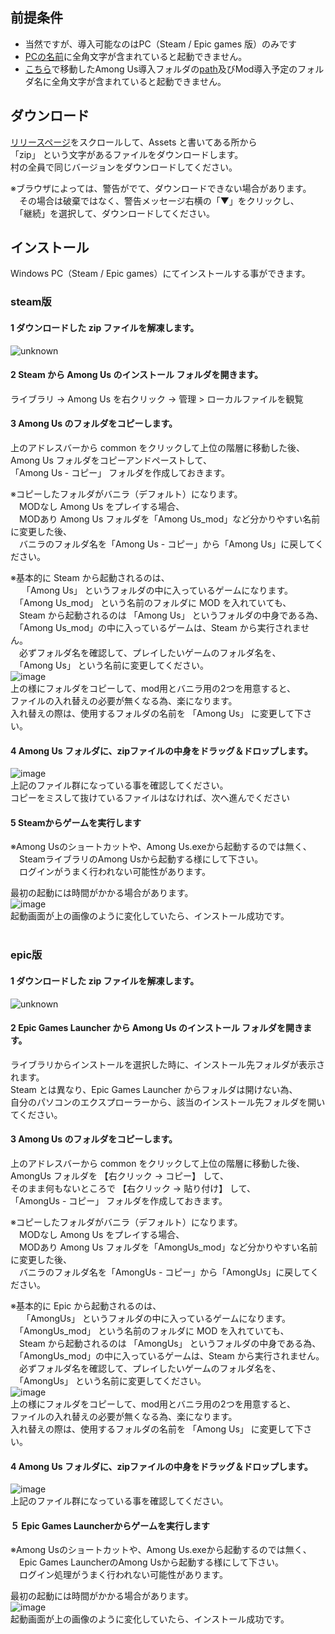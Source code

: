 
## 前提条件
- 当然ですが、導入可能なのはPC（Steam / Epic games 版）のみです
- <a href="https://support.microsoft.com/ja-jp/windows/windows-10-pc-%E3%81%AE%E5%90%8D%E5%89%8D%E3%82%92%E5%A4%89%E6%9B%B4%E3%81%99%E3%82%8B-750bc75d-8ff8-e99a-b9dc-04dff566ae74" target="_blank" rel="noopener noreferrer" title="外部サイト(サポートMS):Windows 10 PC の名前を変更する">PCの名前</a>に全角文字が含まれていると起動できません。
- [こちら](https://github.com/ykundesu/SuperNewRoles/wiki/%E5%B0%8E%E5%85%A5%E6%96%B9%E6%B3%95#2-steam-%E3%81%8B%E3%82%89-among-us-%E3%81%AE%E3%82%A4%E3%83%B3%E3%82%B9%E3%83%88%E3%83%BC%E3%83%AB-%E3%83%95%E3%82%A9%E3%83%AB%E3%83%80%E3%82%92%E9%96%8B%E3%81%8D%E3%81%BE%E3%81%99)で移動したAmong Us導入フォルダの<a href="https://faq.nec-lavie.jp/qasearch/1007/app/servlet/qadoc?QID=020862&p=2" target="_blank" rel="noopener noreferrer" title="外部サイト(NEC):Windows 10でファイルのパスを確認する方法">path</a>及びMod導入予定のフォルダ名に全角文字が含まれていると起動できません。

## ダウンロード
[リリースページ](https://github.com/ykundesu/SuperNewRoles/releases/latest)をスクロールして、Assets と書いてある所から<br>
「zip」 という文字があるファイルをダウンロードします。<br>
村の全員で同じバージョンをダウンロードしてください。<br>

※ブラウザによっては、警告がでて、ダウンロードできない場合があります。<br>
　その場合は破棄ではなく、警告メッセージ右横の「▼」をクリックし、<br>
　「継続」を選択して、ダウンロードしてください。<br>
## インストール
Windows PC（Steam / Epic games）にてインストールする事ができます。
### steam版
#### 1 ダウンロードした zip ファイルを解凍します。<br>
![unknown](Assets/199682646-0dc05ccd-f383-4264-8f94-cf141349378b.png)<br>

#### 2 Steam から Among Us のインストール フォルダを開きます。
ライブラリ → Among Us を右クリック → 管理 > ローカルファイルを観覧<br>

#### 3  Among Us のフォルダをコピーします。
上のアドレスバーから common をクリックして上位の階層に移動した後、<br>
Among Us フォルダをコピーアンドペーストして、<br>
「Among Us - コピー」 フォルダを作成しておきます。<br>

※コピーしたフォルダがバニラ（デフォルト）になります。<br>
　MODなし Among Us をプレイする場合、<br>
　MODあり Among Us フォルダを「Among Us_mod」など分かりやすい名前に変更した後、<br>
　バニラのフォルダ名を「Among Us - コピー」から「Among Us」に戻してください。<br>

※基本的に Steam から起動されるのは、<br>
　 「Among Us」 というフォルダの中に入っているゲームになります。<br>
　「Among Us_mod」 という名前のフォルダに MOD を入れていても、<br>
　Steam から起動されるのは 「Among Us」 というフォルダの中身である為、<br>
　「Among Us_mod」の中に入っているゲームは、Steam から実行されません。<br>
　必ずフォルダ名を確認して、プレイしたいゲームのフォルダ名を、<br>
　「Among Us」 という名前に変更してください。<br>
![image](Assets/199683309-5490cd6e-7f73-4f68-b4fb-c59c412d3cb3.png)<br>
上の様にフォルダをコピーして、mod用とバニラ用の2つを用意すると、<br>
ファイルの入れ替えの必要が無くなる為、楽になります。<br>
入れ替えの際は、使用するフォルダの名前を 「Among Us」 に変更して下さい。<br>

#### 4  Among Us フォルダに、zipファイルの中身をドラッグ＆ドロップします。 <br>
![image](Assets/199683835-8701a68c-9fee-4186-8264-3f7d332468dc.png)<br>
上記のファイル群になっている事を確認してください。<br>
コピーをミスして抜けているファイルはなければ、次へ進んでください<br>

#### 5 Steamからゲームを実行します<br>
※Among Usのショートカットや、Among Us.exeから起動するのでは無く、<br>
　SteamライブラリのAmong Usから起動する様にして下さい。<br>
　ログインがうまく行われない可能性があります。<br>

最初の起動には時間がかかる場合があります。<br>
![image](Assets/199684442-4e1f86e7-f8cc-4b4f-9a89-0fd5a2a63401.png)<br>
起動画面が上の画像のように変化していたら、インストール成功です。<br>
<br>
### epic版
#### 1 ダウンロードした zip ファイルを解凍します。
![unknown](Assets/199682646-0dc05ccd-f383-4264-8f94-cf141349378b.png)<br>

#### 2 Epic Games Launcher から Among Us のインストール フォルダを開きます。
ライブラリからインストールを選択した時に、インストール先フォルダが表示されます。<br>
Steam とは異なり、Epic Games Launcher からフォルダは開けない為、<br>
自分のパソコンのエクスプローラーから、該当のインストール先フォルダを開いてください。<br>

#### 3  Among Us のフォルダをコピーします。
上のアドレスバーから common をクリックして上位の階層に移動した後、<br>
AmongUs フォルダを 【右クリック → コピー】 して、<br>
そのまま何もないところで 【右クリック → 貼り付け】 して、<br>
「AmongUs - コピー」 フォルダを作成しておきます。<br>

※コピーしたフォルダがバニラ（デフォルト）になります。<br>
　MODなし Among Us をプレイする場合、<br>
　MODあり Among Us フォルダを「AmongUs_mod」など分かりやすい名前に変更した後、<br>
　バニラのフォルダ名を「AmongUs - コピー」から「AmongUs」に戻してください。<br>

※基本的に Epic から起動されるのは、<br>
　 「AmongUs」 というフォルダの中に入っているゲームになります。<br>
　「AmongUs_mod」 という名前のフォルダに MOD を入れていても、<br>
　Steam から起動されるのは 「AmongUs」 というフォルダの中身である為、<br>
　「AmongUs_mod」の中に入っているゲームは、Steam から実行されません。<br>
　必ずフォルダ名を確認して、プレイしたいゲームのフォルダ名を、<br>
　「AmongUs」 という名前に変更してください。<br>
![image](Assets/199683309-5490cd6e-7f73-4f68-b4fb-c59c412d3cb3.png)<br>
上の様にフォルダをコピーして、mod用とバニラ用の2つを用意すると、<br>
ファイルの入れ替えの必要が無くなる為、楽になります。<br>
入れ替えの際は、使用するフォルダの名前を 「Among Us」 に変更して下さい。<br>

#### 4  Among Us フォルダに、zipファイルの中身をドラッグ＆ドロップします。
![image](Assets/199683835-8701a68c-9fee-4186-8264-3f7d332468dc.png)<br>
上記のファイル群になっている事を確認してください。<br>

#### ５ Epic Games Launcherからゲームを実行します
※Among Usのショートカットや、Among Us.exeから起動するのでは無く、<br>
　Epic Games LauncherのAmong Usから起動する様にして下さい。<br>
　ログイン処理がうまく行われない可能性があります。<br>

最初の起動には時間がかかる場合があります。<br>
![image](Assets/199684442-4e1f86e7-f8cc-4b4f-9a89-0fd5a2a63401.png)<br>
起動画面が上の画像のように変化していたら、インストール成功です。<br>